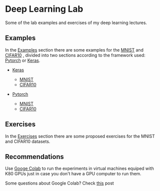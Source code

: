 # Deep Learning Lab
Some of the lab examples and exercises of my deep learning lectures. 

## Examples

In the [Examples](Examples/) section there are some examples for the [MNIST](http://yann.lecun.com/exdb/mnist/) and
[CIFAR10](https://www.cs.toronto.edu/~kriz/cifar.html) , 
divided into two sections according to the framework used: [Pytorch](https://pytorch.org/) or 
[Keras](https://keras.io/).

+ [Keras](Examples/Keras)
  - [MNIST](Examples/Keras/MNIST)
  - [CIFAR10](Examples/Keras/CIFAR)

+ [Pytorch](Examples/Pytorch)
  - [MNIST](Examples/Pytorch/MNIST)
  - [CIFAR10](Examples/Pytorch/CIFAR)

## Exercises

In the [Exercises](Exercises/) section there are some proposed exercises for the MNIST and CIFAR10 datasets.

## Recommendations

Use [Googe Colab](https://colab.research.google.com) to run the experiments in virtual machines equiped with K80 GPUs just in case you don't have a GPU computer to run them.

Some questions about Google Colab? Check [this](https://towardsdatascience.com/fast-ai-lesson-1-on-google-colab-free-gpu-d2af89f53604) post 
